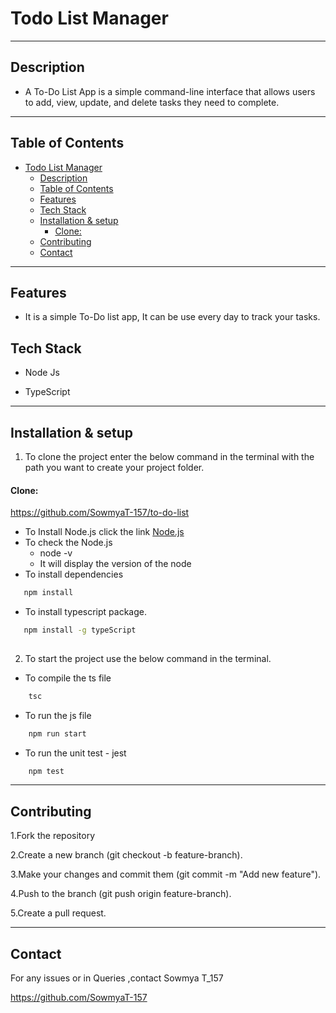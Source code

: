 #  Todo List Manager

---
## Description
- A To-Do List App is a simple command-line interface that allows users to add, view, update, and delete tasks they need to complete.

---

##  Table of Contents

- [Todo List Manager](#todo-list-manager)
  - [Description](#description)
  - [Table of Contents](#table-of-contents)
  - [Features](#features)
  - [Tech Stack](#tech-stack)
  - [Installation \& setup](#installation--setup)
      - [Clone:](#clone)
  - [Contributing](#contributing)
  - [Contact](#contact)

---

##  Features
- It is a simple To-Do list app, It can be use every day to track your tasks.  
##  Tech Stack

- Node Js

- TypeScript
 
---
## Installation & setup

1. To clone the project enter the below command in the terminal with the path you want to create your project folder.

#### Clone:

  https://github.com/SowmyaT-157/to-do-list


- To Install Node.js click the link
       [Node.js](https://nodejs.org/)
- To check the Node.js
    - node -v
    - It will display the version of the node
- To install dependencies 

 ``` bash
    npm install
 ```
- To install typescript package.
   
 ```　bash
    npm install -g typeScript
    
 ```


2. To start the project use the below command in the terminal.
* To compile the ts file
``` bash
    tsc
```
* To run the js file
```bash
    npm run start
```
* To run the unit test - jest
```bash
    npm test
``` 
---
## Contributing
1.Fork the repository

2.Create a new branch (git checkout -b feature-branch).

3.Make your changes and commit them (git commit -m "Add new feature").

4.Push to the branch (git push origin feature-branch).

5.Create a pull request.

---

## Contact

For any issues or in Queries ,contact Sowmya T_157

 https://github.com/SowmyaT-157

